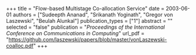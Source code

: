 +++
title = "Flow-based Multistage Co-allocation Service"
date = 2003-06-01
authors = ["Sudeepth Ananad", "Srikanath Yoginath", "Gregor von Laszewski", "Beulah Alunkal"]
publication_types = ["1"]
abstract = ""
selected = "false"
publication = "*Proceedings of the International Conference on Communications in Computing*"
url_pdf = "https://github.com/laszewski/papers/blob/master/vonLaszewski-coalloc.pdf"
+++

